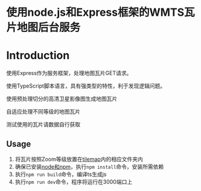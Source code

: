 # 使用node.js和Express框架的WMTS瓦片地图后台服务

# Introduction

使用Express作为服务框架，处理地图瓦片GET请求。

使用TypeScript脚本语言，具有强类型的特性，利于发现逻辑问题。

使用预处理切分的高清卫星影像图生成地图瓦片

自适应处理不同等级的地图瓦片

测试使用的瓦片请数据自行获取

## Usage

1. 将瓦片按照Zoom等级放置在[tilemap](/tilemap/)内的相应文件夹内
2. 确保已安装[node和npm](https://nodejs.org/)，执行`npm install`命令，安装所需依赖
3. 执行`npm run build`命令，编译ts生成js
4. 执行`npm run dev`命令，程序将运行在3000端口上

